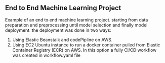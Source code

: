 ## End to End Machine Learning Project 
Example of an end to end machine learning project. starting from data preparation and preprocessing until model selection and finally model deployment.
the deployment was done in two ways:
<ol>
<li> Using Elastic Beanstalk and codePipline on AWS.</li>
<li> Using EC2 Ubuntu instance to run a docker container pulled from Elastic Container Registry (ECR) on AWS. In this option a fully CI/CD workflow was created in workflow.yaml file</li>
</ol>